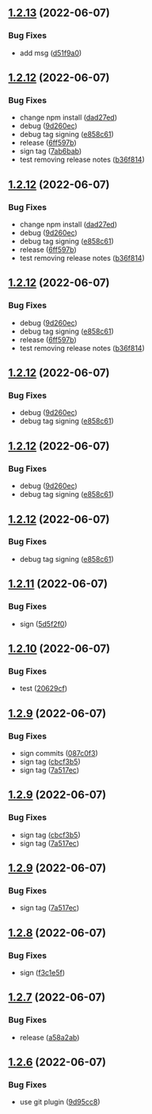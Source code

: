 ## [1.2.13](https://github.com/daniel-butler-irl/ibmcloud-terratest-wrapper/compare/v1.2.12...v1.2.13) (2022-06-07)


### Bug Fixes

* add msg ([d51f9a0](https://github.com/daniel-butler-irl/ibmcloud-terratest-wrapper/commit/d51f9a0f11d2ec449317e8025c4d6c5e33047f53))

## [1.2.12](https://github.com/daniel-butler-irl/ibmcloud-terratest-wrapper/compare/v1.2.11...v1.2.12) (2022-06-07)


### Bug Fixes

* change npm install ([dad27ed](https://github.com/daniel-butler-irl/ibmcloud-terratest-wrapper/commit/dad27ed39f1e88d85e0c007bbcb1efc51563ed4a))
* debug ([9d260ec](https://github.com/daniel-butler-irl/ibmcloud-terratest-wrapper/commit/9d260ec2aa3b9a5d4348db7360c3ddfb93820288))
* debug tag signing ([e858c61](https://github.com/daniel-butler-irl/ibmcloud-terratest-wrapper/commit/e858c61e7f16689db0f17c170bcf58c7c7427c83))
* release ([6ff597b](https://github.com/daniel-butler-irl/ibmcloud-terratest-wrapper/commit/6ff597bf6432f2d2b947a261d57fbbd33cbe7388))
* sign tag ([7ab6bab](https://github.com/daniel-butler-irl/ibmcloud-terratest-wrapper/commit/7ab6babc5b79aa85df2fdc102ce5cf0b0da7e4cc))
* test removing release notes ([b36f814](https://github.com/daniel-butler-irl/ibmcloud-terratest-wrapper/commit/b36f814b678a00a19427ad04d2d2038d2407b8d0))

## [1.2.12](https://github.com/daniel-butler-irl/ibmcloud-terratest-wrapper/compare/v1.2.11...v1.2.12) (2022-06-07)


### Bug Fixes

* change npm install ([dad27ed](https://github.com/daniel-butler-irl/ibmcloud-terratest-wrapper/commit/dad27ed39f1e88d85e0c007bbcb1efc51563ed4a))
* debug ([9d260ec](https://github.com/daniel-butler-irl/ibmcloud-terratest-wrapper/commit/9d260ec2aa3b9a5d4348db7360c3ddfb93820288))
* debug tag signing ([e858c61](https://github.com/daniel-butler-irl/ibmcloud-terratest-wrapper/commit/e858c61e7f16689db0f17c170bcf58c7c7427c83))
* release ([6ff597b](https://github.com/daniel-butler-irl/ibmcloud-terratest-wrapper/commit/6ff597bf6432f2d2b947a261d57fbbd33cbe7388))
* test removing release notes ([b36f814](https://github.com/daniel-butler-irl/ibmcloud-terratest-wrapper/commit/b36f814b678a00a19427ad04d2d2038d2407b8d0))

## [1.2.12](https://github.com/daniel-butler-irl/ibmcloud-terratest-wrapper/compare/v1.2.11...v1.2.12) (2022-06-07)


### Bug Fixes

* debug ([9d260ec](https://github.com/daniel-butler-irl/ibmcloud-terratest-wrapper/commit/9d260ec2aa3b9a5d4348db7360c3ddfb93820288))
* debug tag signing ([e858c61](https://github.com/daniel-butler-irl/ibmcloud-terratest-wrapper/commit/e858c61e7f16689db0f17c170bcf58c7c7427c83))
* release ([6ff597b](https://github.com/daniel-butler-irl/ibmcloud-terratest-wrapper/commit/6ff597bf6432f2d2b947a261d57fbbd33cbe7388))
* test removing release notes ([b36f814](https://github.com/daniel-butler-irl/ibmcloud-terratest-wrapper/commit/b36f814b678a00a19427ad04d2d2038d2407b8d0))

## [1.2.12](https://github.com/daniel-butler-irl/ibmcloud-terratest-wrapper/compare/v1.2.11...v1.2.12) (2022-06-07)


### Bug Fixes

* debug ([9d260ec](https://github.com/daniel-butler-irl/ibmcloud-terratest-wrapper/commit/9d260ec2aa3b9a5d4348db7360c3ddfb93820288))
* debug tag signing ([e858c61](https://github.com/daniel-butler-irl/ibmcloud-terratest-wrapper/commit/e858c61e7f16689db0f17c170bcf58c7c7427c83))

## [1.2.12](https://github.com/daniel-butler-irl/ibmcloud-terratest-wrapper/compare/v1.2.11...v1.2.12) (2022-06-07)


### Bug Fixes

* debug ([9d260ec](https://github.com/daniel-butler-irl/ibmcloud-terratest-wrapper/commit/9d260ec2aa3b9a5d4348db7360c3ddfb93820288))
* debug tag signing ([e858c61](https://github.com/daniel-butler-irl/ibmcloud-terratest-wrapper/commit/e858c61e7f16689db0f17c170bcf58c7c7427c83))

## [1.2.12](https://github.com/daniel-butler-irl/ibmcloud-terratest-wrapper/compare/v1.2.11...v1.2.12) (2022-06-07)


### Bug Fixes

* debug tag signing ([e858c61](https://github.com/daniel-butler-irl/ibmcloud-terratest-wrapper/commit/e858c61e7f16689db0f17c170bcf58c7c7427c83))

## [1.2.11](https://github.com/daniel-butler-irl/ibmcloud-terratest-wrapper/compare/v1.2.10...v1.2.11) (2022-06-07)


### Bug Fixes

* sign ([5d5f2f0](https://github.com/daniel-butler-irl/ibmcloud-terratest-wrapper/commit/5d5f2f0ed7127e87dc2afd141c4ca0c16e611aea))

## [1.2.10](https://github.com/daniel-butler-irl/ibmcloud-terratest-wrapper/compare/v1.2.9...v1.2.10) (2022-06-07)


### Bug Fixes

* test ([20629cf](https://github.com/daniel-butler-irl/ibmcloud-terratest-wrapper/commit/20629cf9160db38f216a3ec13d0b7f7df61f15f0))

## [1.2.9](https://github.com/daniel-butler-irl/ibmcloud-terratest-wrapper/compare/v1.2.8...v1.2.9) (2022-06-07)


### Bug Fixes

* sign commits ([087c0f3](https://github.com/daniel-butler-irl/ibmcloud-terratest-wrapper/commit/087c0f30cc32e9eb7595fa3c4515f3dc012e5077))
* sign tag ([cbcf3b5](https://github.com/daniel-butler-irl/ibmcloud-terratest-wrapper/commit/cbcf3b5b8897a6d634d7b2e5103897f4c165fc27))
* sign tag ([7a517ec](https://github.com/daniel-butler-irl/ibmcloud-terratest-wrapper/commit/7a517ec7b569cc59ebcd10c81d1a72b78c5c0009))

## [1.2.9](https://github.com/daniel-butler-irl/ibmcloud-terratest-wrapper/compare/v1.2.8...v1.2.9) (2022-06-07)


### Bug Fixes

* sign tag ([cbcf3b5](https://github.com/daniel-butler-irl/ibmcloud-terratest-wrapper/commit/cbcf3b5b8897a6d634d7b2e5103897f4c165fc27))
* sign tag ([7a517ec](https://github.com/daniel-butler-irl/ibmcloud-terratest-wrapper/commit/7a517ec7b569cc59ebcd10c81d1a72b78c5c0009))

## [1.2.9](https://github.com/daniel-butler-irl/ibmcloud-terratest-wrapper/compare/v1.2.8...v1.2.9) (2022-06-07)


### Bug Fixes

* sign tag ([7a517ec](https://github.com/daniel-butler-irl/ibmcloud-terratest-wrapper/commit/7a517ec7b569cc59ebcd10c81d1a72b78c5c0009))

## [1.2.8](https://github.com/daniel-butler-irl/ibmcloud-terratest-wrapper/compare/v1.2.7...v1.2.8) (2022-06-07)


### Bug Fixes

* sign ([f3c1e5f](https://github.com/daniel-butler-irl/ibmcloud-terratest-wrapper/commit/f3c1e5f863bc2a9678a6f08f73a9265ea0930028))

## [1.2.7](https://github.com/daniel-butler-irl/ibmcloud-terratest-wrapper/compare/v1.2.6...v1.2.7) (2022-06-07)


### Bug Fixes

* release ([a58a2ab](https://github.com/daniel-butler-irl/ibmcloud-terratest-wrapper/commit/a58a2abe6958af2b9f4b655a4cad6d0313db2064))

## [1.2.6](https://github.com/daniel-butler-irl/ibmcloud-terratest-wrapper/compare/v1.2.5...v1.2.6) (2022-06-07)


### Bug Fixes

* use git plugin ([9d95cc8](https://github.com/daniel-butler-irl/ibmcloud-terratest-wrapper/commit/9d95cc8a9b84bf14f117f2c22ac29e6485fb1a86))
